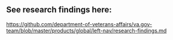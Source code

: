 
## See research findings here: 
https://github.com/department-of-veterans-affairs/va.gov-team/blob/master/products/global/left-nav/research-findings.md

